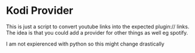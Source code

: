 # Kodi Provider

This is just a script to convert youtube links into the expected plugin:// links.
The idea is that you could add a provider for other things as well eg spotify.

I am not expierenced with python so this might change drastically
